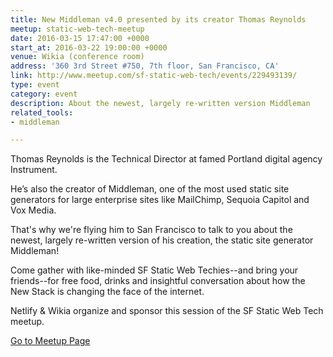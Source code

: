 ```yaml
---
title: New Middleman v4.0 presented by its creator Thomas Reynolds
meetup: static-web-tech-meetup
date: 2016-03-15 17:47:00 +0000
start_at: 2016-03-22 19:00:00 +0000
venue: Wikia (conference room)
address: '360 3rd Street #750, 7th floor, San Francisco, CA'
link: http://www.meetup.com/sf-static-web-tech/events/229493139/
type: event
category: event
description: About the newest, largely re-written version Middleman
related_tools:
- middleman

---
```

Thomas Reynolds is the Technical Director at famed Portland digital agency Instrument.

He’s also the creator of Middleman, one of the most used static site generators for large enterprise sites like MailChimp, Sequoia Capitol and Vox Media.

That's why we're flying him to San Francisco to talk to you about the newest, largely re-written version of his creation, the static site generator Middleman!

Come gather with like-minded SF Static Web Techies--and bring your friends--for free food, drinks and insightful conversation about how the New Stack is changing the face of the internet.

Netlify & Wikia organize and sponsor this session of the SF Static Web Tech meetup.

[Go to Meetup Page](http://www.meetup.com/sf-static-web-tech/events/229493139/)
